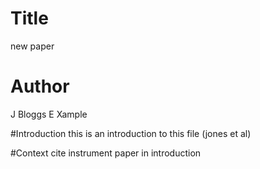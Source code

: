 # Title
new paper

# Author
J Bloggs
E Xample

#Introduction
this is an introduction to this file (jones et al)

#Context
cite instrument paper in introduction
